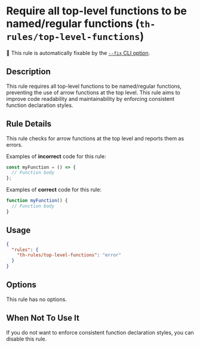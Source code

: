 # Require all top-level functions to be named/regular functions (`th-rules/top-level-functions`)

🔧 This rule is automatically fixable by the [`--fix` CLI option](https://eslint.org/docs/latest/user-guide/command-line-interface#--fix).

<!-- end auto-generated rule header -->

## Description

This rule requires all top-level functions to be named/regular functions, preventing the use of arrow functions at the top level. This rule aims to improve code readability and maintainability by enforcing consistent function declaration styles.

## Rule Details

This rule checks for arrow functions at the top level and reports them as errors.

Examples of **incorrect** code for this rule:

```js
const myFunction = () => {
  // Function body
};
```

Examples of **correct** code for this rule:

```js
function myFunction() {
  // Function body
}
```

## Usage

```json
{
  "rules": {
    "th-rules/top-level-functions": "error"
  }
}
```

## Options

This rule has no options.

## When Not To Use It

If you do not want to enforce consistent function declaration styles, you can disable this rule.
